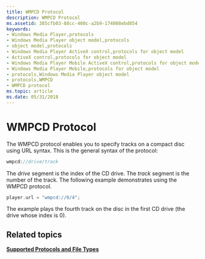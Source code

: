 ```yaml
---
title: WMPCD Protocol
description: WMPCD Protocol
ms.assetid: 385cfb03-88cc-400c-a2b9-174008ebd854
keywords:
- Windows Media Player,protocols
- Windows Media Player object model,protocols
- object model,protocols
- Windows Media Player ActiveX control,protocols for object model
- ActiveX control,protocols for object model
- Windows Media Player Mobile ActiveX control,protocols for object model
- Windows Media Player Mobile,protocols for object model
- protocols,Windows Media Player object model
- protocols,WMPCD
- WMPCD protocol
ms.topic: article
ms.date: 05/31/2018
---
```


# WMPCD Protocol

The WMPCD protocol enables you to specify tracks on a compact disc using URL syntax. This is the general syntax of the protocol:


```C++
wmpcd://drive/track
```



The *drive* segment is the index of the CD drive. The *track* segment is the number of the track. The following example demonstrates using the WMPCD protocol.


```C++
player.url = "wmpcd://0/4";
```



The example plays the fourth track on the disc in the first CD drive (the drive whose index is 0).

## Related topics

<dl> <dt>

[**Supported Protocols and File Types**](supported-protocols-and-file-types.md)
</dt> </dl>

 

 




